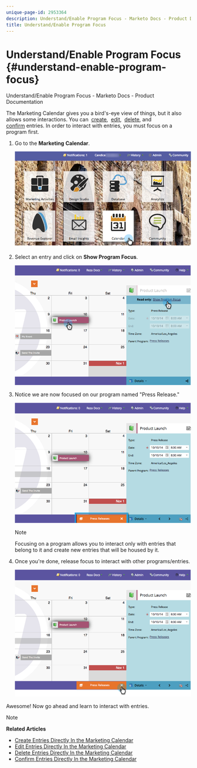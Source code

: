 ```yaml
---
unique-page-id: 2953364
description: Understand/Enable Program Focus - Marketo Docs - Product Documentation
title: Understand/Enable Program Focus
---
```


# Understand/Enable Program Focus {#understand-enable-program-focus}

Understand/Enable Program Focus - Marketo Docs - Product Documentation

The Marketing Calendar gives you a bird's-eye view of things, but it also allows some interactions. You can&nbsp; [create](../../../../product-docs/core-marketo-concepts/marketing-calendar/working-with-the-calendar/create-entries-directly-in-the-marketing-calendar.md),&nbsp; [edit](../../../../product-docs/core-marketo-concepts/marketing-calendar/working-with-the-calendar/edit-entries-directly-in-the-marketing-calendar.md),&nbsp; [delete](../../../../product-docs/core-marketo-concepts/marketing-calendar/working-with-the-calendar/delete-entries-directly-in-the-marketing-calendar.md),&nbsp;and&nbsp; [confirm](../../../../product-docs/core-marketo-concepts/marketing-calendar/working-with-the-calendar/confirm-entries-directly-in-the-marketing-calendar.md)&nbsp;entries. In order to interact with entries, you must focus on a program first.

1. Go to the **Marketing** **Calendar**.

   ![](assets/2017-05-10-15-30-47-1.png)

1. Select an entry and click on **Show Program Focus**.

   ![](assets/image2014-10-20-13-3a24-3a3.png)

1. Notice we are now focused on our program named "Press Release."

   ![](assets/image2014-10-20-13-3a24-3a15.png)

   >[!NOTE]
   >
   >Focusing on a program allows you to interact only with entries that belong to it and create new entries that will be housed by it.

1. Once you're done, release focus to interact with other programs/entries.

   ![](assets/image2014-10-20-13-3a24-3a24.png)

Awesome! Now go ahead and learn to interact with entries.

>[!NOTE]
>
>**Related Articles**
>
>* [Create Entries Directly In the Marketing Calendar](../../../../product-docs/core-marketo-concepts/marketing-calendar/working-with-the-calendar/create-entries-directly-in-the-marketing-calendar.md)
>* [Edit Entries Directly In the Marketing Calendar](../../../../product-docs/core-marketo-concepts/marketing-calendar/working-with-the-calendar/edit-entries-directly-in-the-marketing-calendar.md)
>* [Delete Entries Directly In the Marketing Calendar](../../../../product-docs/core-marketo-concepts/marketing-calendar/working-with-the-calendar/delete-entries-directly-in-the-marketing-calendar.md)
>* [Confirm Entries Directly In the Marketing Calendar](../../../../product-docs/core-marketo-concepts/marketing-calendar/working-with-the-calendar/confirm-entries-directly-in-the-marketing-calendar.md)
>

